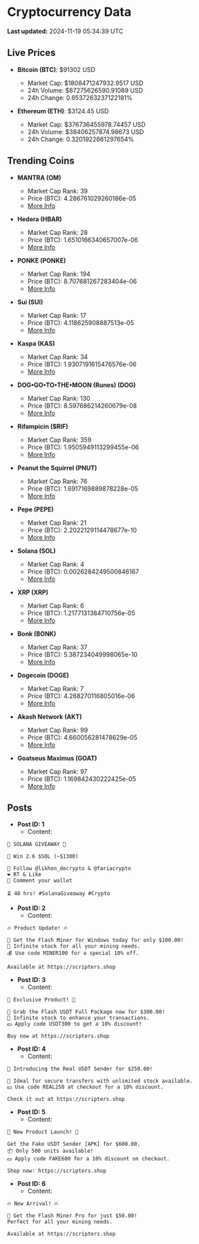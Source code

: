 # Cryptocurrency Data

**Last updated:** 2024-11-19 05:34:39 UTC

## Live Prices
- **Bitcoin (BTC)**: $91302 USD
  - Market Cap: $1808471247932.9517 USD
  - 24h Volume: $87275626590.91089 USD
  - 24h Change: 0.6537263237122181%

- **Ethereum (ETH)**: $3124.45 USD
  - Market Cap: $376736455978.74457 USD
  - 24h Volume: $38406257874.98673 USD
  - 24h Change: 0.3201922661297654%

## Trending Coins
- **MANTRA (OM)**
  - Market Cap Rank: 39
  - Price (BTC): 4.286761029260186e-05
  - [More Info](https://www.coingecko.com/en/coins/mantra)

- **Hedera (HBAR)**
  - Market Cap Rank: 28
  - Price (BTC): 1.6510166340657007e-06
  - [More Info](https://www.coingecko.com/en/coins/hedera)

- **PONKE (PONKE)**
  - Market Cap Rank: 194
  - Price (BTC): 8.707681267283404e-06
  - [More Info](https://www.coingecko.com/en/coins/ponke)

- **Sui (SUI)**
  - Market Cap Rank: 17
  - Price (BTC): 4.118625908887513e-05
  - [More Info](https://www.coingecko.com/en/coins/sui)

- **Kaspa (KAS)**
  - Market Cap Rank: 34
  - Price (BTC): 1.9307191615476576e-06
  - [More Info](https://www.coingecko.com/en/coins/kaspa)

- **DOG•GO•TO•THE•MOON (Runes) (DOG)**
  - Market Cap Rank: 130
  - Price (BTC): 8.597686214260679e-08
  - [More Info](https://www.coingecko.com/en/coins/dog-go-to-the-moon-runes-2)

- **Rifampicin ($RIF)**
  - Market Cap Rank: 359
  - Price (BTC): 1.9505949113299455e-06
  - [More Info](https://www.coingecko.com/en/coins/rifampicin)

- **Peanut the Squirrel (PNUT)**
  - Market Cap Rank: 76
  - Price (BTC): 1.6917169889878228e-05
  - [More Info](https://www.coingecko.com/en/coins/peanut-the-squirrel)

- **Pepe (PEPE)**
  - Market Cap Rank: 21
  - Price (BTC): 2.2022129114478677e-10
  - [More Info](https://www.coingecko.com/en/coins/pepe)

- **Solana (SOL)**
  - Market Cap Rank: 4
  - Price (BTC): 0.0026284249500846167
  - [More Info](https://www.coingecko.com/en/coins/solana)

- **XRP (XRP)**
  - Market Cap Rank: 6
  - Price (BTC): 1.2177131384710756e-05
  - [More Info](https://www.coingecko.com/en/coins/xrp)

- **Bonk (BONK)**
  - Market Cap Rank: 37
  - Price (BTC): 5.387234049998065e-10
  - [More Info](https://www.coingecko.com/en/coins/bonk)

- **Dogecoin (DOGE)**
  - Market Cap Rank: 7
  - Price (BTC): 4.268270116805016e-06
  - [More Info](https://www.coingecko.com/en/coins/dogecoin)

- **Akash Network (AKT)**
  - Market Cap Rank: 99
  - Price (BTC): 4.660056281478629e-05
  - [More Info](https://www.coingecko.com/en/coins/akash-network)

- **Goatseus Maximus (GOAT)**
  - Market Cap Rank: 97
  - Price (BTC): 1.169842430222425e-05
  - [More Info](https://www.coingecko.com/en/coins/goatseus-maximus)

## Posts
- **Post ID: 1**
  - Content:
```
🚀 SOLANA GIVEAWAY 🚀

🎁 Win 2.6 $SOL (~$1300)

🤝 Follow @likhon_decrypto & @fariacrypto
❤️ RT & Like
💬 Comment your wallet

⏳ 48 hrs! #SolanaGiveaway #Crypto
```

- **Post ID: 2**
  - Content:
```
🔥 Product Update! 🔥

🚀 Get the Flash Miner for Windows today for only $100.00!
🔋 Infinite stock for all your mining needs.
💰 Use code MINER100 for a special 10% off.

Available at https://scripters.shop
```

- **Post ID: 3**
  - Content:
```
🎁 Exclusive Product! 🎁

💸 Grab the Flash USDT Full Package now for $300.00!
🎉 Infinite stock to enhance your transactions.
💵 Apply code USDT300 to get a 10% discount!

Buy now at https://scripters.shop
```

- **Post ID: 4**
  - Content:
```
💎 Introducing the Real USDT Sender for $250.00!

💼 Ideal for secure transfers with unlimited stock available.
💵 Use code REAL250 at checkout for a 10% discount.

Check it out at https://scripters.shop
```

- **Post ID: 5**
  - Content:
```
🚀 New Product Launch! 🚀

Get the Fake USDT Sender [APK] for $600.00.
📦 Only 500 units available!
💵 Apply code FAKE600 for a 10% discount on checkout.

Shop now: https://scripters.shop
```

- **Post ID: 6**
  - Content:
```
🔥 New Arrival! 🔥

💸 Get the Flash Miner Pro for just $50.00!
Perfect for all your mining needs.

Available at https://scripters.shop
```

